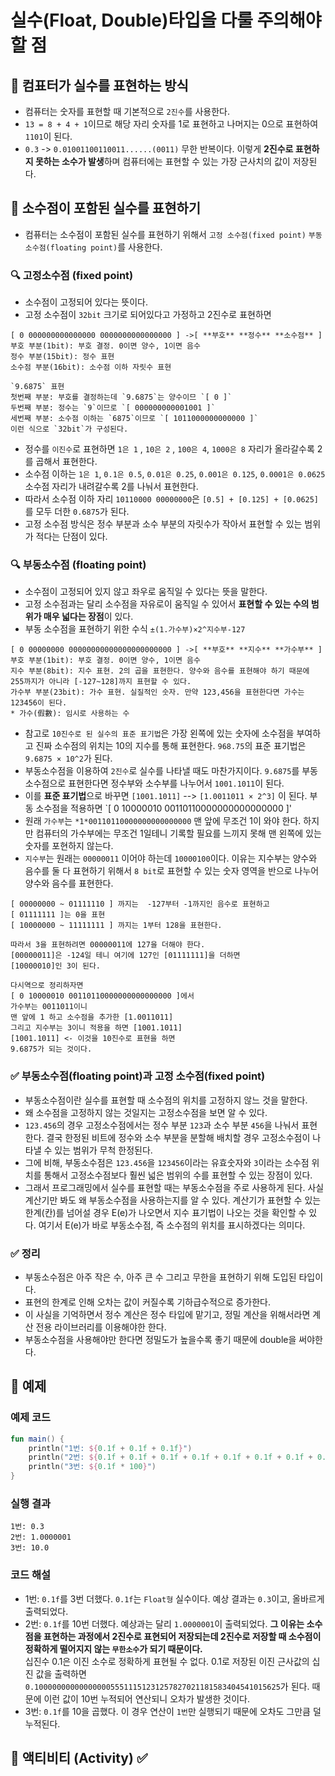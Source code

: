 # 실수(Float, Double)타입을 다룰  주의해야 할 점

## 📌 컴표터가 실수를 표현하는 방식
- 컴퓨터는 숫자를 표현할 때 기본적으로 `2진수`를 사용한다.
- `13 = 8 + 4 + 1`이므로 해당 자리 숫자를 1로 표현하고 나머지는 0으로 표현하여 `1101`이 된다.
- `0.3` -> `0.01001100110011......(0011)` 무한 반복이다. 이렇게 **2진수로 표현하지 못하는 소수가 발생**하며 컴퓨터에는 표현할 수 있는 가장 근사치의 값이 저장된다.

## 📌 소수점이 포함된 실수를 표현하기
- 컴퓨터는 소수점이 포함된 실수를 표현하기 위해서 `고정 소수점(fixed point)` `부동 소수점(floating point)`를 사용한다.

### 🔍 고정소수점 (fixed point)
- 소수점이 고정되어 있다는 뜻이다.
- 고정 소수점이 `32bit` 크기로 되어있다고 가정하고 2진수로 표현하면
```Text
[ 0 000000000000000 0000000000000000 ] ->[ **부호** **정수** **소수점** ] 
부호 부분(1bit): 부호 결정. 0이면 양수, 1이면 음수  
정수 부분(15bit): 정수 표현  
소수점 부분(16bit): 소수점 이하 자릿수 표현  
```
```Text
`9.6875` 표현
첫번째 부분: 부호를 결정하는데 `9.6875`는 양수이므 `[ 0 ]`
두번째 부분: 정수는 `9`이므로 `[ 000000000001001 ]`  
세번째 부분: 소수점 이하는 `6875`이므로 `[ 1011000000000000 ]`   
이런 식으로 `32bit`가 구성된다.
```
- 정수를 `이진수`로 표현하면 `1은 1` , `10은 2` , `100은 4`, `1000은 8` 자리가 올라갈수록 2를 곱해서 표현한다.
- 소수점 이하는  `1은 1`, `0.1은 0.5`, `0.01은 0.25`, `0.001은 0.125`, `0.0001은 0.0625` 소수점 자리가 내려갈수록 2를 나눠서 표현한다.
- 따라서 소수점 이하 자리 `10110000 00000000`은 `[0.5] + [0.125] + [0.0625]`를 모두 더한 `0.6875`가 된다.  
- 고정 소수점 방식은 정수 부분과 소수 부분의 자릿수가 작아서 표현할 수 있는 범위가 적다는 단점이 있다.

### 🔍 부동소수점 (floating point)
- 소수점이 고정되어 있지 않고 좌우로 움직일 수 있다는 뜻을 말한다.
- 고정 소수점과는 달리 소수점을 자유로이 움직일 수 있어서 **표현할 수 있는 수의 범위가 매우 넓다는 장점**이 있다.
- 부동 소수점을 표현하기 위한 수식 `±(1.가수부)×2^지수부-127`  
```Text
[ 0 00000000 00000000000000000000000 ] ->[ **부호** **지수** **가수부** ] 
부호 부분(1bit): 부호 결정. 0이면 양수, 1이면 음수  
지수 부분(8bit): 지수 표현. 2의 곱을 표현한다. 양수와 음수를 표현해야 하기 때문에 255까지가 아니라 [-127~128]까지 표현할 수 있다.  
가수부 부분(23bit): 가수 표현. 실질적인 숫자. 만약 123,456을 표현한다면 가수는 123456이 된다.
* 가수(假數): 임시로 사용하는 수
```
- 참고로 `10진수로 된 실수의 표준 표기법`은 가장 왼쪽에 있는 숫자에 소수점을 부여하고 진짜 소수점의 위치는 10의 지수를 통해 표현한다. `968.75`의 표준 표기법은 `9.6875 × 10^2`가 된다.  
- 부동소수점을 이용하여 `2진수`로 실수를 나타낼 때도 마찬가지이다. `9.6875`를 부동소수점으로 표현한다면 정수부와 소수부를 나누어서 `1001.1011`이 된다.
- 이를 **표준 표기법**으로 바꾸면 `[1001.1011]` --> `[1.0011011 × 2^3]` 이 된다. 부동 소수점을 적용하면 `[ 0 10000010 00110110000000000000000 ]'
- 원래 `가수부`는 `*1*00110110000000000000000` 맨 앞에 무조건 1이 와야 한다. 하지만 컴퓨터의 가수부에는 무조건 1일테니 기록할 필요를 느끼지 못해 맨 왼쪽에 있는 숫자를 포현하지 않는다.
- `지수부`는 원래는 `00000011` 이어야 하는데 `10000100`이다. 이유는 지수부는 양수와 음수를 둘 다 표현하기 위해서 `8 bit`로 표현할 수 있는 숫자 영역을 반으로 나누어 양수와 음수를 표현한다.
```Text
[ 00000000 ~ 01111110 ] 까지는  -127부터 -1까지인 음수로 표현하고
[ 01111111 ]는 0을 표현
[ 10000000 ~ 11111111 ] 까지는 1부터 128을 표현한다.

따라서 3을 표현하려면 00000011에 127을 더해야 한다.
[00000011]은 -124일 테니 여기에 127인 [01111111]을 더하면
[10000010]인 3이 된다.
```
```Text
다시역으로 정리하자면
[ 0 10000010 00110110000000000000000 ]에서
가수부는 0011011이니
맨 앞에 1 하고 소수점을 추가한 [1.0011011]
그리고 지수부는 3이니 적용을 하면 [1001.1011]
[1001.1011] <- 이것을 10진수로 표현을 하면 
9.6875가 되는 것이다.
```

### ✅ 부동소수점(floating point)과 고정 소수점(fixed point)
- 부동소수점이란 실수를 표현할 때 소수점의 위치를 고정하지 않느 것을 말한다.
- 왜 소수점을 고정하지 않는 것일지는 고정소수점을 보면 알 수 있다.
- `123.456`의 경우 고정소수점에서는 정수 부분 `123`과 소수 부분 `456`을 나눠서 표현한다. 
결국 한정된 비트에 정수와 소수 부분을 분할해 배치할 경우 고정소수점이 나타낼 수 있는 범위가 무척 한정된다.
- 그에 비해, 부동소수점은 `123.456`을 `123456`이라는 유효숫자와 `3`이라는 소수점 위치를 통해서 
고정소수점보다 훨씬 넓은 범위의 수를 표현할 수 있는 장점이 있다.
- 그래서 프로그래밍에서 실수를 표현할 때는 부동소수점을 주로 사용하게 된다. 
사실 계산기만 봐도 왜 부동소수점을 사용하는지를 알 수 있다. 
계산기가 표현할 수 있는 한계(칸)를 넘어설 경우 E(e)가 나오면서 지수 표기법이 나오는 것을 확인할 수 있다. 
여기서 E(e)가 바로 부동소수점, 즉 소수점의 위치를 표시하겠다는 의미다.

### ✅ 정리
- 부동소수점은 아주 작은 수, 아주 큰 수 그리고 무한을 표현하기 위해 도입된 타입이다.
- 표현의 한계로 인해 오차는 값이 커질수록 기하급수적으로 증가한다.
- 이 사실을 기억하면서 정수 계산은 정수 타입에 맡기고, 정밀 계산을 위해서라면 계산 전용 라이브러리를 이용해야한 한다.
- 부동소수점을 사용해야만 한다면 정밀도가 높을수록 좋기 때문에 double을 써야한다.



## 📌 예제
### 예제 코드
```kotlin
fun main() {
    println("1번: ${0.1f + 0.1f + 0.1f}")
    println("2번: ${0.1f + 0.1f + 0.1f + 0.1f + 0.1f + 0.1f + 0.1f + 0.1f + 0.1f + 0.1f}")
    println("3번: ${0.1f * 100}")
}
```

### 실행 결과  
```Text
1번: 0.3
2번: 1.0000001
3번: 10.0
```  

### 코드 해설
- 1번: `0.1f`를 3번 더했다. `0.1f`는 `Float형` 실수이다. 예상 결과는 `0.3`이고, 올바르게 출력되었다.
- 2번: `0.1f`를 10번 더했다. 예상과는 달리 `1.0000001`이 출력되었다. 
**그 이유는 소수점을 표현하는 과정에서 2진수로 표현되어 저장되는데 2진수로 저장할 때 소수점이 정확하게 떨어지지 않는 `무한소수`가 되기 때문이다.**  
십진수 0.1은 이진 소수로 정확하게 표현될 수 없다. 0.1로 저장된 이진 근사값의 십진 값을 출력하면 `0.1000000000000000055511151231257827021181583404541015625`가 된다.
때문에 이런 값이 10번 누적되어 연산되니 오차가 발생한 것이다.
- 3번: `0.1f`를 10을 곱했다. 이 경우 연산이 `1번`만 실행되기 때문에 오차도 그만큼 덜 누적된다.

## 📌 액티비티 (Activity)  ✅





